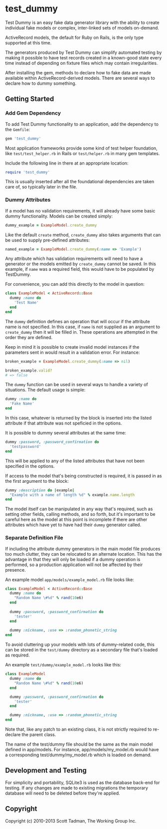# test_dummy

Test Dummy is an easy fake data generator library with the ability to create
individual fake models or complex, inter-linked sets of models on-demand.

ActiveRecord models, the default for Ruby on Rails, is the only type supported
at this time.

The generators produced by Test Dummy can simplify automated testing by making
it possible to have test records created in a known-good state every time
instead of depending on fixture files which may contain irregularities.

After installing the gem, methods to declare how to fake data are made
available within ActiveRecord-derived models. There are several ways to
declare how to dummy something.

## Getting Started

### Add Gem Dependency

To add Test Dummy functionality to an application, add the dependency to the
`Gemfile`:

```ruby
gem 'test_dummy'
```

Most application frameworks provide some kind of test helper foundation,
like `test/test_helper.rb` in Rails or `test/helper.rb` in many gem templates.

Include the following line in there at an appropriate location:

```ruby
require 'test_dummy'
```

This is usually inserted after all the foundational dependencies are taken
care of, so typically later in the file.

### Dummy Attributes

If a model has no validation requirements, it will already have some basic
dummy functionality. Models can be created simply:

```ruby
dummy_example = ExampleModel.create_dummy
```

Like the default `create` method, `create_dummy` also takes arguments that
can be used to supply pre-defined attributes:

```ruby
named_example = ExampleModel.create_dummy(:name => 'Example')
```

Any attribute which has validation requirements will need to have a generator
or the models emitted by `create_dummy` cannot be saved. In this example,
if `name` was a required field, this would have to be populated by TestDummy.

For convenience, you can add this directly to the model in question:

```ruby
class ExampleModel < ActiveRecord::Base
  dummy :name do
    'Test Name'
  end
end
```

The `dummy` definition defines an operation that will occur if the attribute
name is not specified. In this case, if `name` is not supplied as an argument
to `create_dummy` then it will be filled in. These operations are attempted in
the order they are defined.

Keep in mind it is possible to create invalid model instances if the parameters
sent in would result in a validation error. For instance:

```ruby
broken_example = ExampleModel.create_dummy(:name => nil)

broken_example.valid?
# => false
```

The `dummy` function can be used in several ways to handle a variety of
situations. The default usage is simple:

```ruby
dummy :name do
  'Fake Name'
end
```

In this case, whatever is returned by the block is inserted into the listed
attribute if that attribute was not speficied in the options.

It is possible to dummy several attributes at the same time:

```ruby
dummy :password, :password_confirmation do
  'testpassword'
end
```
This will be applied to any of the listed attributes that have not been
specified in the options.

If access to the model that's being constructed is required, it is passed in
as the first argument to the block:

```ruby
dummy :description do |example|
  "Example with a name of length %d" % example.name.length
end
```
The model itself can be manipulated in any way that's required, such as setting
other fields, calling methods, and so forth, but it's important to be careful
here as the model at this point is incomplete if there are other attributes
which have yet to have had their `dummy` generator called.

### Separate Definition File

If including the attribute dummy generators in the main model file produces
too much clutter, they can be relocated to an alternate location. This has the
advantage in that they will only be loaded if a dummy operation is performed,
so a production application will not be affected by their presence.

An example model `app/models/example_model.rb` file looks like:

```ruby
class ExampleModel < ActiveRecord::Base
  dummy :name do
    "Random Name \#%d" % rand(10e6)
  end
  
  dummy :password, :password_confirmation do
    'tester'
  end
  
  dummy :nickname, :use => :random_phonetic_string
end
```

To avoid cluttering up your models with lots of dummy-related code, this can
be stored in the `test/dummy` directory as a secondary file that's loaded as
required.

An example `test/dummy/example_model.rb` looks like this:

```ruby
class ExampleModel
  dummy :name do
    "Random Name \#%d" % rand(10e6)
  end

  dummy :password, :password_confirmation do
    'tester'
  end

  dummy :nickname, :use => :random_phonetic_string
end
```

Note that, like any patch to an existing class, it is not strictly required to
re-declare the parent class.

The name of the test/dummy file should be the same as the main model
defined in app/models. For instance, app/models/my_model.rb would have a
corresponding test/dummy/my_model.rb which is loaded on demand.

## Development and Testing

For simplicity and portability, SQLite3 is used as the database back-end for
testing. If any changes are made to existing migrations the temporary database
will need to be deleted before they're applied.

## Copyright

Copyright (c) 2010-2013 Scott Tadman, The Working Group Inc.
